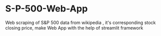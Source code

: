 # S-P-500-Web-App
Web scraping of S&amp;P 500 data from wikipedia , it's corresponding stock closing price, make Web App with the help of streamlit framework 
